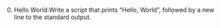0. Hello World:Write a script that prints “Hello, World”, followed by a new line to the standard output.
